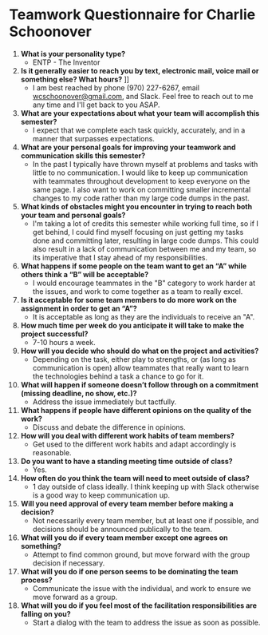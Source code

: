 # Teamwork Questionnaire for Charlie Schoonover

1. __What is your personality type?__
   * ENTP - The Inventor
1. __Is it generally easier to reach you by text, electronic mail, voice mail or something else?  What hours?__ ]]
   * I am best reached by phone (970) 227-6267, email wcschoonover@gmail.com, and Slack. Feel free to reach out to me any time and I'll get back to you ASAP.
1. __What are your expectations about what your team will accomplish this semester?__ 
   * I expect that we complete each task quickly, accurately, and in a manner that surpasses expectations.
1. __What are your personal goals for improving your teamwork and communication skills this semester?__ 
   * In the past I typically have thrown myself at problems and tasks with little to no communication. I would like to keep up communication with teammates throughout development to keep everyone on the same page. I also want to work on committing smaller incremental changes to my code rather than my large code dumps in the past.
1. __What kinds of obstacles might you encounter in trying to reach both your team and personal goals?__ 
   * I'm taking a lot of credits this semester while working full time, so if I get behind, I could find myself focusing on just getting my tasks done and committing later, resulting in large code dumps. This could also result in a lack of communication between me and my team, so its imperative that I stay ahead of my responsibilities.
1. __What happens if some people on the team want to get an “A” while others think a “B” will be acceptable?__ 
   * I would encourage teammates in the "B" category to work harder at the issues, and work to come together as a team to really excel.
1. __Is it acceptable for some team members to do more work on the assignment in order to get an “A”?__ 
   * It is acceptable as long as they are the individuals to receive an "A".
1. __How much time per week do you anticipate it will take to make the project successful?__ 
   * 7-10 hours a week.
1. __How will you decide who should do what on the project and activities?__ 
   * Depending on the task, either play to strengths, or (as long as communication is open) allow teammates that really want to learn the technologies behind a task a chance to go for it.
1. __What will happen if someone doesn’t follow through on a commitment (missing deadline, no show, etc.)?__ 
   * Address the issue immediately but tactfully.
1. __What happens if people have different opinions on the quality of the work?__ 
   * Discuss and debate the difference in opinions.
1. __How will you deal with different work habits of team members?__ 
   * Get used to the different work habits and adapt accordingly is reasonable.
1. __Do you want to have a standing meeting time outside of class?__ 
   * Yes.
1. __How often do you think the team will need to meet outside of class?__ 
   * 1 day outside of class ideally. I think keeping up with Slack otherwise is a good way to keep communication up.
1. __Will you need approval of every team member before making a decision?__ 
   * Not necessarily every team member, but at least one if possible, and decisions should be announced publically to the team.
1. __What will you do if every team member except one agrees on something?__ 
   * Attempt to find common ground, but move forward with the group decision if necessary.
1. __What will you do if one person seems to be dominating the team process?__ 
   * Communicate the issue with the individual, and work to ensure we move forward as a group.
1. __What will you do if you feel most of the facilitation responsibilities are falling on you?__ 
   * Start a dialog with the team to address the issue as soon as possible.
